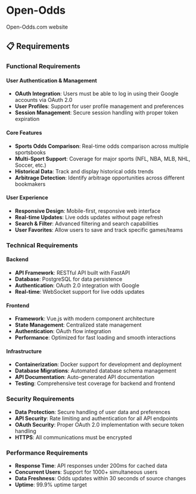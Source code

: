 # Open-Odds
Open-Odds.com website

## 📋 Requirements

### **Functional Requirements**

#### **User Authentication & Management**
- **OAuth Integration**: Users must be able to log in using their Google accounts via OAuth 2.0
- **User Profiles**: Support for user profile management and preferences
- **Session Management**: Secure session handling with proper token expiration

#### **Core Features** 
- **Sports Odds Comparison**: Real-time odds comparison across multiple sportsbooks
- **Multi-Sport Support**: Coverage for major sports (NFL, NBA, MLB, NHL, Soccer, etc.)
- **Historical Data**: Track and display historical odds trends
- **Arbitrage Detection**: Identify arbitrage opportunities across different bookmakers

#### **User Experience**
- **Responsive Design**: Mobile-first, responsive web interface
- **Real-time Updates**: Live odds updates without page refresh
- **Search & Filter**: Advanced filtering and search capabilities
- **User Favorites**: Allow users to save and track specific games/teams

### **Technical Requirements**

#### **Backend**
- **API Framework**: RESTful API built with FastAPI
- **Database**: PostgreSQL for data persistence
- **Authentication**: OAuth 2.0 integration with Google
- **Real-time**: WebSocket support for live odds updates

#### **Frontend**
- **Framework**: Vue.js with modern component architecture
- **State Management**: Centralized state management
- **Authentication**: OAuth flow integration
- **Performance**: Optimized for fast loading and smooth interactions

#### **Infrastructure**
- **Containerization**: Docker support for development and deployment
- **Database Migrations**: Automated database schema management
- **API Documentation**: Auto-generated API documentation
- **Testing**: Comprehensive test coverage for backend and frontend

### **Security Requirements**
- **Data Protection**: Secure handling of user data and preferences
- **API Security**: Rate limiting and authentication for all API endpoints  
- **OAuth Security**: Proper OAuth 2.0 implementation with secure token handling
- **HTTPS**: All communications must be encrypted

### **Performance Requirements**
- **Response Time**: API responses under 200ms for cached data
- **Concurrent Users**: Support for 1000+ simultaneous users
- **Data Freshness**: Odds updates within 30 seconds of source changes
- **Uptime**: 99.9% uptime target